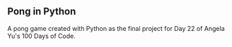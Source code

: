 ## Pong in Python
A pong game created with Python as the final project for Day 22 of Angela Yu's 100 Days of Code.
